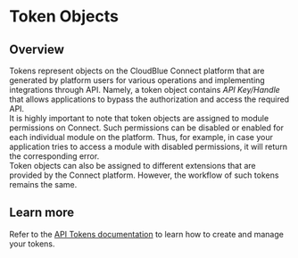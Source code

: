 # Token Objects
## Overview
Tokens represent objects on the CloudBlue Connect platform that are generated by platform users for various operations and implementing integrations through API. Namely, a token object contains *API Key/Handle* that allows applications to bypass the authorization and access the required API.  
It is highly important to note that token objects are assigned to module permissions on Connect. Such permissions can be disabled or enabled for each individual module on the platform. Thus, for example, in case your application tries to access a module with disabled permissions, it will return the corresponding error.  
Token objects can also be assigned to different extensions that are provided by the Connect platform. However, the workflow of such tokens remains the same.

## Learn more
Refer to the [API Tokens documentation](https://connect.cloudblue.com/community/modules/extensions/api-tokens/) to learn how to create and manage your tokens.
